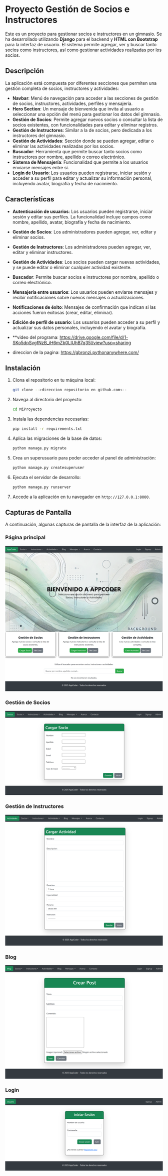 # Proyecto  Gestión de Socios e Instructores

Este es un proyecto para gestionar socios e instructores en un gimnasio. Se ha desarrollado utilizando **Django** para el backend y **HTML con Bootstrap** para la interfaz de usuario. El sistema permite agregar, ver y buscar tanto socios como instructores, así como gestionar actividades realizadas por los socios.

## Descripción

La aplicación está compuesta por diferentes secciones que permiten una gestión completa de socios, instructores y actividades:

- **Navbar**: Menú de navegación para acceder a las secciones de gestión de socios, instructores, actividades, perfiles y mensajería.
- **Hero Section**: Un mensaje de bienvenida que invita al usuario a seleccionar una opción del menú para gestionar los datos del gimnasio.
- **Gestión de Socios**: Permite agregar nuevos socios o consultar la lista de socios existentes, con funcionalidades para editar y eliminar registros.
- **Gestión de Instructores**: Similar a la de socios, pero dedicada a los instructores del gimnasio.
- **Gestión de Actividades**: Sección donde se pueden agregar, editar o eliminar las actividades realizadas por los socios.
- **Buscador**: Herramienta que permite buscar tanto socios como instructores por nombre, apellido o correo electrónico.
- **Sistema de Mensajería**: Funcionalidad que permite a los usuarios enviarse mensajes entre sí.
- **Login de Usuario**: Los usuarios pueden registrarse, iniciar sesión y acceder a su perfil para editar y actualizar su información personal, incluyendo avatar, biografía y fecha de nacimiento.

## Características

- **Autenticación de usuarios**: Los usuarios pueden registrarse, iniciar sesión y editar sus perfiles. La funcionalidad incluye campos como nombre, apellido, avatar, biografía y fecha de nacimiento.
- **Gestión de Socios**: Los administradores pueden agregar, ver, editar y eliminar socios.
- **Gestión de Instructores**: Los administradores pueden agregar, ver, editar y eliminar instructores.
- **Gestión de Actividades**: Los socios pueden cargar nuevas actividades, y se puede editar o eliminar cualquier actividad existente.
- **Buscador**: Permite buscar socios e instructores por nombre, apellido o correo electrónico.
- **Mensajería entre usuarios**: Los usuarios pueden enviarse mensajes y recibir notificaciones sobre nuevos mensajes o actualizaciones.
- **Notificaciones de éxito**: Mensajes de confirmación que indican si las acciones fueron exitosas (crear, editar, eliminar).
- **Edición de perfil de usuario**: Los usuarios pueden acceder a su perfil y actualizar sus datos personales, incluyendo el avatar y biografía.

- **video del programa: https://drive.google.com/file/d/1-SKo5dpSvgfNzB_iH6mZb0LIUhB7q35l/view?usp=sharing
- direccion de la pagina: https://gbronzi.pythonanywhere.com/

## Instalación
1. Clona el repositorio en tu máquina local:
   ```bash
   git clone -->direccion repositorio en github.com<--
   ```

2. Navega al directorio del proyecto:
   ```bash
   cd MiProyecto
   ```

3. Instala las dependencias necesarias:
   ```bash
   pip install -r requirements.txt
   
5. Aplica las migraciones de la base de datos:
   ```bash
   python manage.py migrate
   ```

6. Crea un superusuario para poder acceder al panel de administración:
   ```bash
   python manage.py createsuperuser
   ```

7. Ejecuta el servidor de desarrollo:
   ```bash
   python manage.py runserver
   ```

8. Accede a la aplicación en tu navegador en `http://127.0.0.1:8000`.

## Capturas de Pantalla

A continuación, algunas capturas de pantalla de la interfaz de la aplicación:

### Página principal
![Página principal](https://raw.githubusercontent.com/GBronzi/proyecto_1/refs/heads/main/static/img/pag_1.1.png)

### Gestión de Socios
![Gestión de Socios](https://raw.githubusercontent.com/GBronzi/proyecto_1/refs/heads/main/static/img/pag_2.png)

### Gestión de Instructores
![Gestion de Instructores](https://raw.githubusercontent.com/GBronzi/proyecto_1/refs/heads/main/static/img/pag_3.png)

### Blog
![Lista del Blog](https://raw.githubusercontent.com/GBronzi/proyecto_1/refs/heads/main/static/img/pag_4.png)

### Login
![Ingreso de usuario registrado](https://raw.githubusercontent.com/GBronzi/proyecto_1/refs/heads/main/static/img/pag_5.png)
